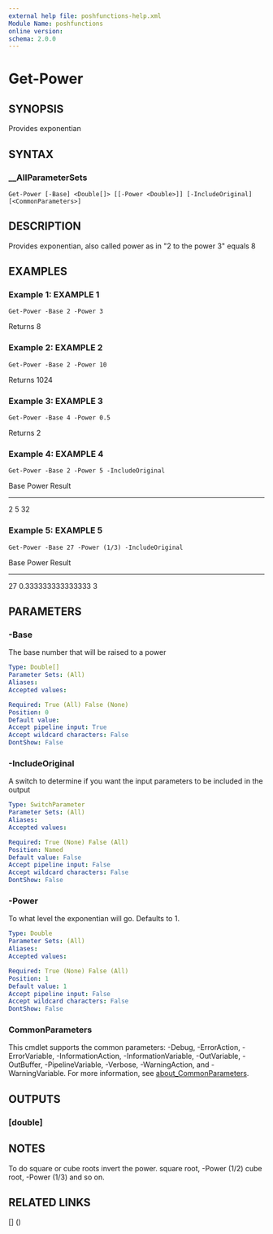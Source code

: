 ```yaml
---
external help file: poshfunctions-help.xml
Module Name: poshfunctions
online version: 
schema: 2.0.0
---
```


# Get-Power

## SYNOPSIS

Provides exponentian

## SYNTAX

### __AllParameterSets

```
Get-Power [-Base] <Double[]> [[-Power <Double>]] [-IncludeOriginal] [<CommonParameters>]
```

## DESCRIPTION

Provides exponentian, also called power as in "2 to the power 3" equals 8


## EXAMPLES

### Example 1: EXAMPLE 1

```
Get-Power -Base 2 -Power 3
```

Returns 8





### Example 2: EXAMPLE 2

```
Get-Power -Base 2 -Power 10
```

Returns 1024





### Example 3: EXAMPLE 3

```
Get-Power -Base 4 -Power 0.5
```

Returns 2





### Example 4: EXAMPLE 4

```
Get-Power -Base 2 -Power 5 -IncludeOriginal
```

Base Power Result
---- ----- ------
2     5     32





### Example 5: EXAMPLE 5

```
Get-Power -Base 27 -Power (1/3) -IncludeOriginal
```

Base             Power Result
----             ----- ------
27 0.333333333333333      3






## PARAMETERS

### -Base

The base number that will be raised to a power

```yaml
Type: Double[]
Parameter Sets: (All)
Aliases: 
Accepted values: 

Required: True (All) False (None)
Position: 0
Default value: 
Accept pipeline input: True
Accept wildcard characters: False
DontShow: False
```

### -IncludeOriginal

A switch to determine if you want the input parameters to be included in the output

```yaml
Type: SwitchParameter
Parameter Sets: (All)
Aliases: 
Accepted values: 

Required: True (None) False (All)
Position: Named
Default value: False
Accept pipeline input: False
Accept wildcard characters: False
DontShow: False
```

### -Power

To what level the exponentian will go.
Defaults to 1.

```yaml
Type: Double
Parameter Sets: (All)
Aliases: 
Accepted values: 

Required: True (None) False (All)
Position: 1
Default value: 1
Accept pipeline input: False
Accept wildcard characters: False
DontShow: False
```


### CommonParameters

This cmdlet supports the common parameters: -Debug, -ErrorAction, -ErrorVariable, -InformationAction, -InformationVariable, -OutVariable, -OutBuffer, -PipelineVariable, -Verbose, -WarningAction, and -WarningVariable. For more information, see [about_CommonParameters](http://go.microsoft.com/fwlink/?LinkID=113216).

## OUTPUTS

### [double]



## NOTES

To do square or cube roots invert the power.
    square root, -Power (1/2)
    cube root, -Power (1/3)
and so on.


## RELATED LINKS

[] ()


